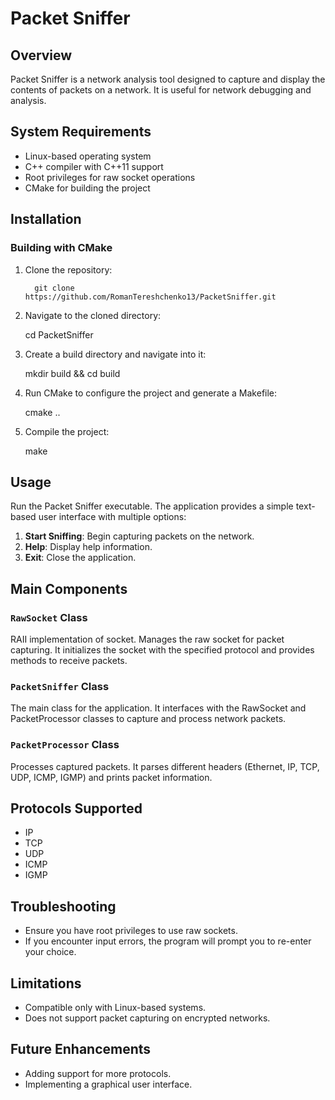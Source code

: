 # Packet Sniffer

## Overview
Packet Sniffer is a network analysis tool designed to capture and display the contents of packets on a network. It is useful for network debugging and analysis.

## System Requirements
- Linux-based operating system
- C++ compiler with C++11 support
- Root privileges for raw socket operations
- CMake for building the project

## Installation
### Building with CMake
1. Clone the repository:
   
         git clone https://github.com/RomanTereshchenko13/PacketSniffer.git
   
3. Navigate to the cloned directory:
   
      cd PacketSniffer
   
4. Create a build directory and navigate into it:
   
      mkdir build && cd build
   
5. Run CMake to configure the project and generate a Makefile:
   
      cmake ..
   
6. Compile the project:
   
      make

## Usage
Run the Packet Sniffer executable. The application provides a simple text-based user interface with multiple options:
1. **Start Sniffing**: Begin capturing packets on the network.
2. **Help**: Display help information.
3. **Exit**: Close the application.

## Main Components

### `RawSocket` Class
RAII implementation of socket. Manages the raw socket for packet capturing. It initializes the socket with the specified protocol and provides methods to receive packets.

### `PacketSniffer` Class
The main class for the application. It interfaces with the RawSocket and PacketProcessor classes to capture and process network packets.

### `PacketProcessor` Class
Processes captured packets. It parses different headers (Ethernet, IP, TCP, UDP, ICMP, IGMP) and prints packet information.

## Protocols Supported
- IP
- TCP
- UDP
- ICMP
- IGMP

## Troubleshooting
- Ensure you have root privileges to use raw sockets.
- If you encounter input errors, the program will prompt you to re-enter your choice.

## Limitations
- Compatible only with Linux-based systems.
- Does not support packet capturing on encrypted networks.

## Future Enhancements
- Adding support for more protocols.
- Implementing a graphical user interface.
